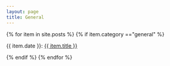 ```yaml
---
layout: page
title: General
---
```


{% for  item in site.posts %}
{% if item.category =="general" %}
<p> {{ item.date  }}: <a href="{{item.url}}" > {{ item.title }} </a> 
</p>
{% endif %}
{% endfor %}
